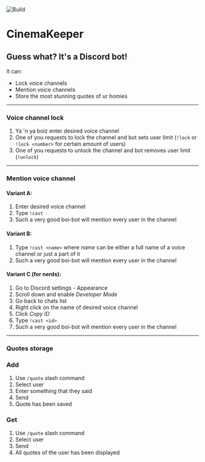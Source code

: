 ![Build](https://github.com/NiJeTi/CinemaKeeper/workflows/Build/badge.svg)

# CinemaKeeper
## Guess what? It's a Discord bot!

It can:
- Lock voice channels
- Mention voice channels
- Store the most stunning quotes of ur homies 

---

### Voice channel lock
1. Ya 'n ya boiz enter desired voice channel
2. One of you requests to lock the channel and bot sets user limit (`!lock` or `!lock <number>` for certain amount of users)
3. One of you requests to unlock the channel and bot removes user limit (`!unlock`)

---

### Mention voice channel

#### Variant A:
1. Enter desired voice channel
2. Type `!cast`
3. Such a very good boi-bot will mention every user in the channel

#### Variant B:
1. Type `!cast <name>` where *name* can be either a full name of a voice channel or just a part of it
2. Such a very good boi-bot will mention every user in the channel

#### Variant C (for nerds):
1. Go to Discord settings - Appearance
2. Scroll down and enable *Developer Mode*
3. Go back to chats list
4. Right click on the name of desired voice channel
5. Click *Copy ID*
6. Type `!cast <id>`
7. Such a very good boi-bot will mention every user in the channel

---

### Quotes storage

### Add
1. Use `/quote` slash command
2. Select user
3. Enter something that they said
4. Send
5. Quote has been saved

### Get
1. Use `/quote` slash command
2. Select user
3. Send
4. All quotes of the user has been displayed
